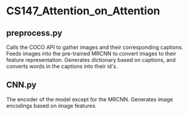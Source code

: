 # CS147_Attention_on_Attention

## preprocess.py
Calls the COCO API to gather images and their corresponding captions.
Feeds images into the pre-trained MRCNN to convert images to their feature representation.
Generates dictionary based on captions, and converts words in the captions into their id's.

## CNN.py
The encoder of the model except for the MRCNN. Generates image encodings based on image features.

